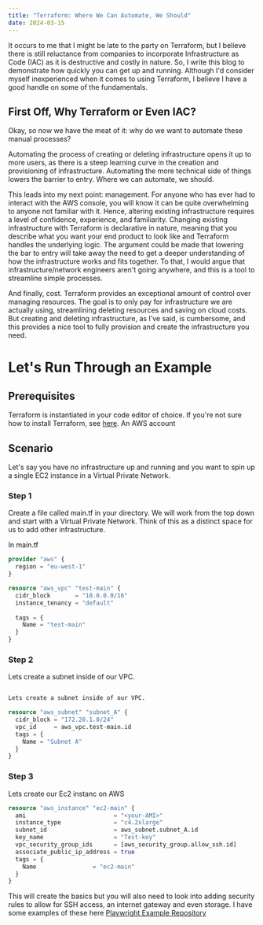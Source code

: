 ```yaml
---
title: "Terraform: Where We Can Automate, We Should"
date: 2024-03-15
---
```


It occurs to me that I might be late to the party on Terraform, but I believe there is still reluctance from companies to incorporate Infrastructure as Code (IAC) as it is destructive and costly in nature. So, I write this blog to demonstrate how quickly you can get up and running. Although I'd consider myself inexperienced when it comes to using Terraform, I believe I have a good handle on some of the fundamentals.

## First Off, Why Terraform or Even IAC?
Okay, so now we have the meat of it: why do we want to automate these manual processes?

Automating the process of creating or deleting infrastructure opens it up to more users, as there is a steep learning curve in the creation and provisioning of infrastructure. Automating the more technical side of things lowers the barrier to entry. Where we can automate, we should.

This leads into my next point: management. For anyone who has ever had to interact with the AWS console, you will know it can be quite overwhelming to anyone not familiar with it. Hence, altering existing infrastructure requires a level of confidence, experience, and familiarity. Changing existing infrastructure with Terraform is declarative in nature, meaning that you describe what you want your end product to look like and Terraform handles the underlying logic. The argument could be made that lowering the bar to entry will take away the need to get a deeper understanding of how the infrastructure works and fits together. To that, I would argue that infrastructure/network engineers aren't going anywhere, and this is a tool to streamline simple processes.

And finally, cost. Terraform provides an exceptional amount of control over managing resources. The goal is to only pay for infrastructure we are actually using, streamlining deleting resources and saving on cloud costs. But creating and deleting infrastructure, as I’ve said, is cumbersome, and this provides a nice tool to fully provision and create the infrastructure you need.

# Let's Run Through an Example
## Prerequisites

Terraform is instantiated in your code editor of choice. If you're not sure how to install Terraform, see [here](https://developer.hashicorp.com/terraform/tutorials/aws-get-started/install-cli).
An AWS account

## Scenario
Let's say you have no infrastructure up and running and you want to spin up a single EC2 instance in a Virtual Private Network.

### Step 1
Create a file called main.tf in your directory. We will work from the top down and start with a Virtual Private Network. Think of this as a distinct space for us to add other infrastructure.

In main.tf
```terraform
provider "aws" {
  region = "eu-west-1"
}

resource "aws_vpc" "test-main" {
  cidr_block       = "10.0.0.0/16"
  instance_tenancy = "default"
  
  tags = {
    Name = "test-main"
  }
}
```
### Step 2
Lets create a subnet inside of our VPC.

```terraform

Lets create a subnet inside of our VPC.

resource "aws_subnet" "subnet_A" {
  cidr_block = "172.20.1.0/24"
  vpc_id     = aws_vpc.test-main.id
  tags = {
    Name = "Subnet A"
  }
}
```

### Step 3
Lets create our Ec2 instanc on AWS

```terraform
resource "aws_instance" "ec2-main" {
  ami                         = "<your-AMI>"
  instance_type               = "c4.2xlarge"
  subnet_id                   = aws_subnet.subnet_A.id
  key_name                    = "Test-key"
  vpc_security_group_ids      = [aws_security_group.allow_ssh.id]
  associate_public_ip_address = true
  tags = {
    Name                = "ec2-main"
  }
}
```

This will create the basics but you will also need to look into adding security rules to allow for SSH access, an internet gateway and even storage. I have some examples of these here [Playwright Example Repository](https://github.com/Joshua850/playwright-example.git)

